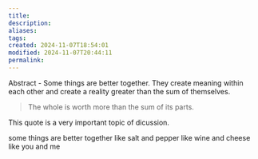 ```yaml
---
title: 
description: 
aliases: 
tags: 
created: 2024-11-07T18:54:01
modified: 2024-11-07T20:44:11
permalink: 
---
```


Abstract - Some things are better together. They create meaning within each other and create a reality greater than the sum of themselves.


> The whole is worth more than the sum of its parts.

This quote is a very important topic of dicussion.



some things are better together
like salt and pepper
like wine and cheese
like you and me
